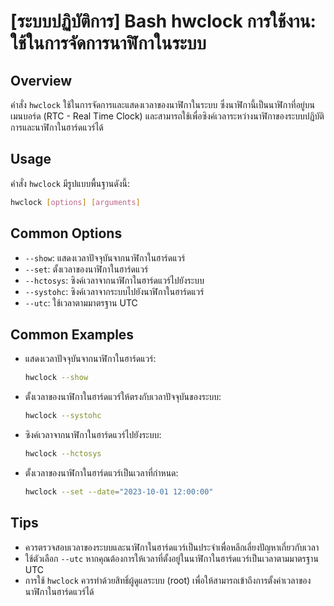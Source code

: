 # [ระบบปฏิบัติการ] Bash hwclock การใช้งาน: ใช้ในการจัดการนาฬิกาในระบบ

## Overview
คำสั่ง `hwclock` ใช้ในการจัดการและแสดงเวลาของนาฬิกาในระบบ ซึ่งนาฬิกานี้เป็นนาฬิกาที่อยู่บนเมนบอร์ด (RTC - Real Time Clock) และสามารถใช้เพื่อซิงค์เวลาระหว่างนาฬิกาของระบบปฏิบัติการและนาฬิกาในฮาร์ดแวร์ได้

## Usage
คำสั่ง `hwclock` มีรูปแบบพื้นฐานดังนี้:
```bash
hwclock [options] [arguments]
```

## Common Options
- `--show`: แสดงเวลาปัจจุบันจากนาฬิกาในฮาร์ดแวร์
- `--set`: ตั้งเวลาของนาฬิกาในฮาร์ดแวร์
- `--hctosys`: ซิงค์เวลาจากนาฬิกาในฮาร์ดแวร์ไปยังระบบ
- `--systohc`: ซิงค์เวลาจากระบบไปยังนาฬิกาในฮาร์ดแวร์
- `--utc`: ใช้เวลาตามมาตรฐาน UTC

## Common Examples
- แสดงเวลาปัจจุบันจากนาฬิกาในฮาร์ดแวร์:
  ```bash
  hwclock --show
  ```

- ตั้งเวลาของนาฬิกาในฮาร์ดแวร์ให้ตรงกับเวลาปัจจุบันของระบบ:
  ```bash
  hwclock --systohc
  ```

- ซิงค์เวลาจากนาฬิกาในฮาร์ดแวร์ไปยังระบบ:
  ```bash
  hwclock --hctosys
  ```

- ตั้งเวลาของนาฬิกาในฮาร์ดแวร์เป็นเวลาที่กำหนด:
  ```bash
  hwclock --set --date="2023-10-01 12:00:00"
  ```

## Tips
- ควรตรวจสอบเวลาของระบบและนาฬิกาในฮาร์ดแวร์เป็นประจำเพื่อหลีกเลี่ยงปัญหาเกี่ยวกับเวลา
- ใช้ตัวเลือก `--utc` หากคุณต้องการให้เวลาที่ตั้งอยู่ในนาฬิกาในฮาร์ดแวร์เป็นเวลาตามมาตรฐาน UTC
- การใช้ `hwclock` ควรทำด้วยสิทธิ์ผู้ดูแลระบบ (root) เพื่อให้สามารถเข้าถึงการตั้งค่าเวลาของนาฬิกาในฮาร์ดแวร์ได้